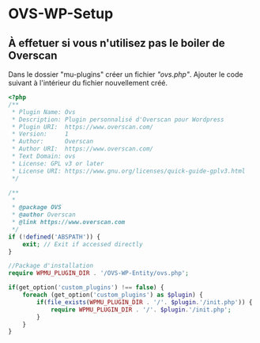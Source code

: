 # OVS-WP-Setup

## À effetuer si vous n'utilisez pas le boiler de Overscan

Dans le dossier "mu-plugins" créer un fichier _"ovs.php"_. Ajouter le code suivant à l'intérieur du fichier nouvellement créé.

```php
<?php
/**
 * Plugin Name: Ovs
 * Description: Plugin personnalisé d'Overscan pour Wordpress
 * Plugin URI:  https://www.overscan.com/
 * Version:     1
 * Author:      Overscan
 * Author URI:  https://www.overscan.com/
 * Text Domain: ovs
 * License: GPL v3 or later
 * License URI: https://www.gnu.org/licenses/quick-guide-gplv3.html
 */

/**
 *
 * @package OVS
 * @author Overscan
 * @link https://www.overscan.com
 */
if (!defined('ABSPATH')) {
    exit; // Exit if accessed directly
}

//Package d'installation
require WPMU_PLUGIN_DIR . '/OVS-WP-Entity/ovs.php';

if(get_option('custom_plugins') !== false) {
    foreach (get_option('custom_plugins') as $plugin) {
        if(file_exists(WPMU_PLUGIN_DIR . '/'. $plugin.'/init.php')) {
            require WPMU_PLUGIN_DIR . '/'. $plugin.'/init.php';
        }
    }
}
```
